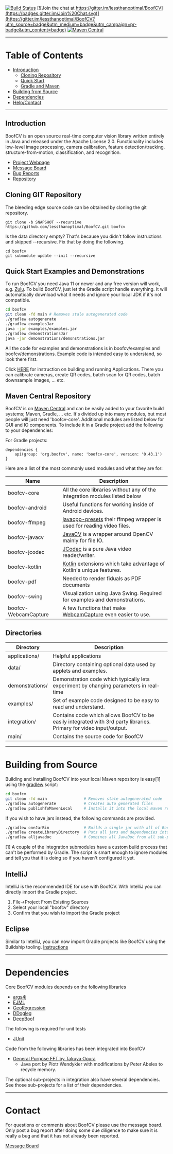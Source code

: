 [![Build Status](https://github.com/lessthanoptimal/BoofCV/actions/workflows/gradle.yml/badge.svg)](https://github.com/lessthanoptimal/BoofCV/actions/workflows/gradle.yml)
[![Join the chat at https://gitter.im/lessthanoptimal/BoofCV](https://badges.gitter.im/Join%20Chat.svg)](https://gitter.im/lessthanoptimal/BoofCV?utm_source=badge&utm_medium=badge&utm_campaign=pr-badge&utm_content=badge)
[![Maven Central](https://img.shields.io/maven-central/v/org.boofcv/boofcv-core.svg)](https://maven-badges.herokuapp.com/maven-central/org.boofcv/boofcv-core)

------------------------------------------------------
# Table of Contents

* [Introduction](#introduction)
  * [Cloning Repository](#cloning-git-repository)
  * [Quick Start](#quick-start-examples-and-demonstrations)
  * [Gradle and Maven](#adding-to-gradle-and-maven-projects)
* [Building from Source](#building-from-source)
* [Dependencies](#dependencies)
* [Help/Contact](#contact)

------------------------------------------------------
## Introduction

BoofCV is an open source real-time computer vision library written entirely in Java and released under the Apache License 2.0. Functionality includes low-level image processing, camera calibration, feature detection/tracking, structure-from-motion, classification, and recognition.

- [ Project Webpage ]( http://boofcv.org                                  )
- [ Message Board   ]( https://groups.google.com/group/boofcv             )
- [ Bug Reports     ]( https://github.com/lessthanoptimal/BoofCV/issues   )
- [ Repository      ]( https://github.com/lessthanoptimal/BoofCV          )

## Cloning GIT Repository

The bleeding edge source code can be obtained by cloning the git repository.

```
git clone -b SNAPSHOT --recursive https://github.com/lessthanoptimal/BoofCV.git boofcv
```

Is the data directory empty? That's because you didn't follow instructions and skipped --recursive. Fix that by doing the following.
```
cd boofcv
git submodule update --init --recursive
```

## Quick Start Examples and Demonstrations
To run BoofCV you need Java 11 or newer and any free version will work, e.g. [Zulu](https://www.azul.com/downloads/?package=jdk). To build BoofCV, just let the Gradle script handle everything. It will automatically download what it needs and ignore your local JDK if it's not compatible.

```bash
cd boofcv
git clean -fd main # Removes stale autogenerated code
./gradlew autogenerate
./gradlew examplesJar
java -jar examples/examples.jar
./gradlew demonstrationsJar
java -jar demonstrations/demonstrations.jar
```

All the code for examples and demonstrations is in boofcv/examples and boofcv/demonstrations. Example code is intended easy to understand, so look there first.

Click [HERE](applications/readme.md) for instruction on building and running Applications.
There you can calibrate cameras, create QR codes, batch scan for QR codes, batch downsample images, ... etc.

## Maven Central Repository

BoofCV is on [Maven Central](http://search.maven.org/) and can be easily added to your favorite build systems; Maven, Gradle, ... etc. It's divided up into many modules, but most people will just need 'boofcv-core'. Additional modules are listed below for GUI and IO components. To include it in a Gradle project add the following to your dependencies:

For Gradle projects:
```
dependencies {
    api(group: 'org.boofcv', name: 'boofcv-core', version: '0.43.1')
}
```

Here are a list of the most commonly used modules and what they are for:

| Name                 | Description                                                                                                          |
|----------------------|----------------------------------------------------------------------------------------------------------------------|
| boofcv-core          | All the core libraries without any of the integration modules listed below                                           |
| boofcv-android       | Useful functions for working inside of Android devices.                                                              |
| boofcv-ffmpeg        | [javacpp-presets](https://github.com/bytedeco/javacpp-presets) their ffmpeg wrapper is used for reading video files. |
| boofcv-javacv        | [JavaCV](https://github.com/bytedeco/javacv) is a wrapper around OpenCV mainly for file IO.                          |
| boofcv-jcodec        | [JCodec](http://jcodec.org/) is a pure Java video reader/writer.                                                     |
| boofcv-kotlin        | [Kotlin](https://kotlinlang.org/) extensions which take advantage of Kotlin's unique features.                       |
| boofcv-pdf           | Needed to render fiduals as PDF documents                                                                            |
| boofcv-swing         | Visualization using Java Swing. Required for examples and demonstrations.                                            |
| boofcv-WebcamCapture | A few functions that make [WebcamCapture](http://webcam-capture.sarxos.pl/) even easier to use.                      |

## Directories

| Directory       | Description                                                                                                         |
|-----------------|---------------------------------------------------------------------------------------------------------------------|
| applications/   | Helpful applications                                                                                                |
| data/           | Directory containing optional data used by applets and examples.                                                    |
| demonstrations/ | Demonstration code which typically lets experiment by changing parameters in real-time                              |
| examples/       | Set of example code designed to be easy to read and understand.                                                     |
| integration/    | Contains code which allows BoofCV to be easily integrated with 3rd party libraries. Primary for video input/output. |
| main/           | Contains the source code for BoofCV                                                                                 |

------------------------------------
# Building from Source

Building and installing BoofCV into your local Maven repository is easy[1] using the [gradlew](https://docs.gradle.org/current/userguide/gradle_wrapper.html) script:
```bash
cd boofcv
git clean -fd main                # Removes stale autogenerated code
./gradlew autogenerate            # Creates auto generated files
./gradlew publishToMavenLocal     # Installs it into the local maven repository 
```
If you wish to have jars instead, the following commands are provided.
```bash
./gradlew oneJarBin               # Builds a single jar with all of BoofCV in it
./gradlew createLibraryDirectory  # Puts all jars and dependencies into boofcv/library
./gradlew alljavadoc              # Combines all JavaDoc from all sub-projects into a single set
```

[1] A couple of the integration submodules have a custom build process that can't be performed by Gradle. The script is smart enough to ignore modules and tell you that it is doing so if you haven't configured it yet.

## IntelliJ

IntelliJ is the recommended IDE for use with BoofCV. With IntelliJ you can directly import the Gradle project. 

1. File->Project From Existing Sources
2. Select your local "boofcv" directory
3. Confirm that you wish to import the Gradle project

## Eclipse

Similar to IntelliJ, you can now import Gradle projects like BoofCV using the Buildship tooling. [Instructions](https://www.vogella.com/tutorials/EclipseGradle/article.html)

-----------------------------------------------------------
# Dependencies

Core BoofCV modules depends on the following libraries

- [ args4j        ]( http://args4j.kohsuke.org/)
- [ EJML          ]( http://code.google.com/p/efficient-java-matrix-library )
- [ GeoRegression ]( http://georegression.org )
- [ DDogleg       ]( http://ddogleg.org)
- [ DeepBoof      ]( https://github.com/lessthanoptimal/DeepBoof)

The following is required for unit tests

- [ JUnit   ]( http://junit.sourceforge.net/)

Code from the following libraries has been integrated into BoofCV

- [General Purpose FFT by Takuya Ooura](http://www.kurims.kyoto-u.ac.jp/~ooura/fft.html)
  * Java port by Piotr Wendykier with modifications by Peter Abeles to recycle memory.
  
The optional sub-projects in integration also have several dependencies. See those sub-projects for a list of their dependencies.

------------------------------------
# Contact

For questions or comments about BoofCV please use the message board. Only post a bug report after doing some due diligence to make sure it is really a bug and that it has not already been reported.

[Message Board](http://groups.google.com/group/boofcv)

